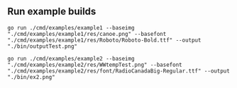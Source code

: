 ## Run example builds
`go run ./cmd/examples/example1 --baseimg "./cmd/examples/example1/res/canoe.png" --basefont "./cmd/examples/example1/res/Roboto/Roboto-Bold.ttf" --output "./bin/outputTest.png"`

`go run ./cmd/examples/example2 --baseimg "./cmd/examples/example2/res/WWtempTest.png" --basefont "./cmd/examples/example2/res/font/RadioCanadaBig-Regular.ttf" --output "./bin/ex2.png"`
